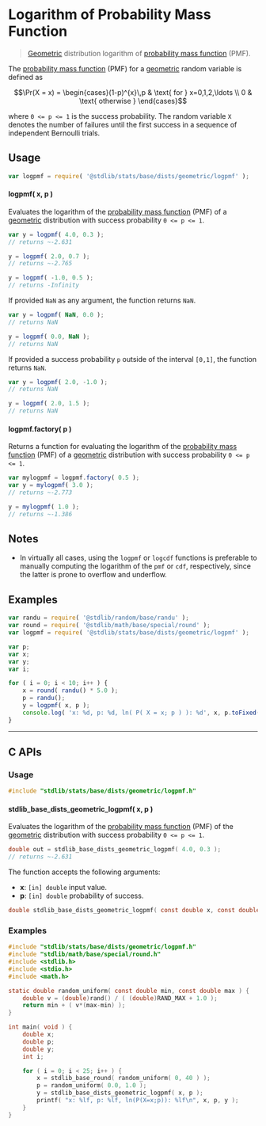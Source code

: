 <!--

@license Apache-2.0

Copyright (c) 2018 The Stdlib Authors.

Licensed under the Apache License, Version 2.0 (the "License");
you may not use this file except in compliance with the License.
You may obtain a copy of the License at

   http://www.apache.org/licenses/LICENSE-2.0

Unless required by applicable law or agreed to in writing, software
distributed under the License is distributed on an "AS IS" BASIS,
WITHOUT WARRANTIES OR CONDITIONS OF ANY KIND, either express or implied.
See the License for the specific language governing permissions and
limitations under the License.

-->

# Logarithm of Probability Mass Function

> [Geometric][geometric-distribution] distribution logarithm of [probability mass function][pmf] (PMF).

<section class="intro">

The [probability mass function][pmf] (PMF) for a [geometric][geometric-distribution] random variable is defined as

<!-- <equation class="equation" label="eq:geometric_pmf" align="center" raw="\Pr(X = x) = \begin{cases}(1-p)^{x}\,p & \text{ for } x=0,1,2,\ldots \\ 0 & \text{ otherwise } \end{cases}" alt="Probability mass function (PMF) for a geometric distribution."> -->

```math
\Pr(X = x) = \begin{cases}(1-p)^{x}\,p & \text{ for } x=0,1,2,\ldots \\ 0 & \text{ otherwise } \end{cases}
```

<!-- <div class="equation" align="center" data-raw-text="\Pr(X = x) = \begin{cases}(1-p)^{x}\,p &amp; \text{ for } x=0,1,2,\ldots \\ 0 &amp; \text{ otherwise } \end{cases}" data-equation="eq:geometric_pmf">
    <img src="https://cdn.jsdelivr.net/gh/stdlib-js/stdlib@51534079fef45e990850102147e8945fb023d1d0/lib/node_modules/@stdlib/stats/base/dists/geometric/logpmf/docs/img/equation_geometric_pmf.svg" alt="Probability mass function (PMF) for a geometric distribution.">
    <br>
</div> -->

<!-- </equation> -->

where `0 <= p <= 1` is the success probability. The random variable `X` denotes the number of failures until the first success in a sequence of independent Bernoulli trials.

</section>

<!-- /.intro -->

<section class="usage">

## Usage

```javascript
var logpmf = require( '@stdlib/stats/base/dists/geometric/logpmf' );
```

#### logpmf( x, p )

Evaluates the logarithm of the [probability mass function][pmf] (PMF) of a [geometric][geometric-distribution] distribution with success probability `0 <= p <= 1`.

```javascript
var y = logpmf( 4.0, 0.3 );
// returns ~-2.631

y = logpmf( 2.0, 0.7 );
// returns ~-2.765

y = logpmf( -1.0, 0.5 );
// returns -Infinity
```

If provided `NaN` as any argument, the function returns `NaN`.

```javascript
var y = logpmf( NaN, 0.0 );
// returns NaN

y = logpmf( 0.0, NaN );
// returns NaN
```

If provided a success probability `p` outside of the interval `[0,1]`, the function returns `NaN`.

```javascript
var y = logpmf( 2.0, -1.0 );
// returns NaN

y = logpmf( 2.0, 1.5 );
// returns NaN
```

#### logpmf.factory( p )

Returns a function for evaluating the logarithm of the [probability mass function][pmf] (PMF) of a [geometric][geometric-distribution] distribution with success probability `0 <= p <= 1`.

```javascript
var mylogpmf = logpmf.factory( 0.5 );
var y = mylogpmf( 3.0 );
// returns ~-2.773

y = mylogpmf( 1.0 );
// returns ~-1.386
```

</section>

<!-- /.usage -->

<section class="notes">

## Notes

-   In virtually all cases, using the `logpmf` or `logcdf` functions is preferable to manually computing the logarithm of the `pmf` or `cdf`, respectively, since the latter is prone to overflow and underflow.

</section>

<!-- /.notes -->

<section class="examples">

## Examples

<!-- eslint no-undef: "error" -->

```javascript
var randu = require( '@stdlib/random/base/randu' );
var round = require( '@stdlib/math/base/special/round' );
var logpmf = require( '@stdlib/stats/base/dists/geometric/logpmf' );

var p;
var x;
var y;
var i;

for ( i = 0; i < 10; i++ ) {
    x = round( randu() * 5.0 );
    p = randu();
    y = logpmf( x, p );
    console.log( 'x: %d, p: %d, ln( P( X = x; p ) ): %d', x, p.toFixed( 4 ), y.toFixed( 4 ) );
}
```

</section>

<!-- /.examples -->

<!-- Section to include cited references. If references are included, add a horizontal rule *before* the section. Make sure to keep an empty line after the `section` element and another before the `/section` close. -->

<section class="references">

<!-- C interface documentation. -->

* * *

<section class="c">

## C APIs

<!-- Section to include introductory text. Make sure to keep an empty line after the intro `section` element and another before the `/section` close. -->

<section class="intro">

</section>

<!-- /.intro -->

<!-- C usage documentation. -->

<section class="usage">

### Usage

```c
#include "stdlib/stats/base/dists/geometric/logpmf.h"
```

#### stdlib_base_dists_geometric_logpmf( x, p )

Evaluates the logarithm of the [probability mass function][pmf] (PMF) of the [geometric][geometric-distribution] distribution with success probability `0 <= p <= 1`.

```c
double out = stdlib_base_dists_geometric_logpmf( 4.0, 0.3 );
// returns ~-2.631
```

The function accepts the following arguments:

-   **x**: `[in] double` input value.
-   **p**: `[in] double` probability of success.

```c
double stdlib_base_dists_geometric_logpmf( const double x, const double p );
```

</section>

<!-- /.usage -->

<!-- C API usage notes. Make sure to keep an empty line after the `section` element and another before the `/section` close. -->

<section class="notes">

</section>

<!-- /.notes -->

<!-- C API usage examples. -->

<section class="examples">

### Examples

```c
#include "stdlib/stats/base/dists/geometric/logpmf.h"
#include "stdlib/math/base/special/round.h"
#include <stdlib.h>
#include <stdio.h>
#include <math.h>

static double random_uniform( const double min, const double max ) {
    double v = (double)rand() / ( (double)RAND_MAX + 1.0 );
    return min + ( v*(max-min) );
}

int main( void ) {
    double x;
    double p;
    double y;
    int i;

    for ( i = 0; i < 25; i++ ) {
        x = stdlib_base_round( random_uniform( 0, 40 ) );
        p = random_uniform( 0.0, 1.0 );
        y = stdlib_base_dists_geometric_logpmf( x, p );
        printf( "x: %lf, p: %lf, ln(P(X=x;p)): %lf\n", x, p, y );
    }
}
```

</section>

<!-- /.references -->

<!-- Section for related `stdlib` packages. Do not manually edit this section, as it is automatically populated. -->

<section class="related">

</section>

<!-- /.related -->

<!-- Section for all links. Make sure to keep an empty line after the `section` element and another before the `/section` close. -->

<section class="links">

[geometric-distribution]: https://en.wikipedia.org/wiki/Geometric_distribution

[pmf]: https://en.wikipedia.org/wiki/Probability_mass_function

</section>

<!-- /.links -->
